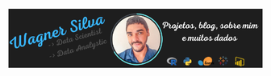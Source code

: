 [![Header](https://raw.githubusercontent.com/wagnerdsc/wagnerdsc/a96e5fa2c6b97b5c21ca82057dfa5f7c5fc37007/Wagner%20Silva.png?token=GHSAT0AAAAAABWPZLIWT3WLAVZFP53LZITKYWMT4VQ "Header")](https://dev.to/wagnerdsc)

